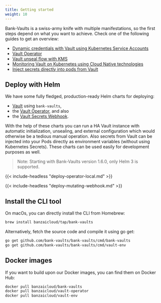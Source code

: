 ```yaml
---
title: Getting started
weight: 10
---
```


Bank-Vaults is a swiss-army knife with multiple manifestations, so the first steps depend on what you want to achieve.
Check one of the following guides to get an overview:

- [Dynamic credentials with Vault using Kubernetes Service Accounts](https://techblog.cisco.com/vault-dynamic-secrets/)
- [Vault Operator](https://techblog.cisco.com/vault-operator/)
- [Vault unseal flow with KMS](https://techblog.cisco.com/vault-unsealing/)
- [Monitoring Vault on Kubernetes using Cloud Native technologies](https://techblog.cisco.com/monitoring-vault-grafana/)
- [Inject secrets directly into pods from Vault](https://techblog.cisco.com/inject-secrets-into-pods-vault-revisited/)

## Deploy with Helm

We have some fully fledged, production-ready Helm charts for deploying:

- [Vault](https://github.com/bank-vaults/vault-helm-chart/tree/main/vault) using `bank-vaults`,
- the [Vault Operator](FIXME), and also
- the [Vault Secrets Webhook](https://github.com/bank-vaults/vault-secrets-webhook/tree/main/deploy/charts/vault-secrets-webhook).

With the help of these charts you can run a HA Vault instance with automatic initialization, unsealing, and external configuration which would otherwise be a tedious manual operation. Also secrets from Vault can be injected into your Pods directly as environment variables (without using Kubernetes Secrets). These charts can be used easily for development purposes as well.

> Note: Starting with Bank-Vaults version 1.6.0, only Helm 3 is supported.

{{< include-headless "deploy-operator-local.md" >}}

{{< include-headless "deploy-mutating-webhook.md" >}}

## Install the CLI tool

On macOs, you can directly install the CLI from Homebrew:

```bash
brew install banzaicloud/tap/bank-vaults
```

Alternatively, fetch the source code and compile it using go get:

```bash
go get github.com/bank-vaults/bank-vaults/cmd/bank-vaults
go get github.com/bank-vaults/bank-vaults/cmd/vault-env
```

## Docker images

If you want to build upon our Docker images, you can find them on Docker Hub:

```bash
docker pull banzaicloud/bank-vaults
docker pull banzaicloud/vault-operator
docker pull banzaicloud/vault-env
```
